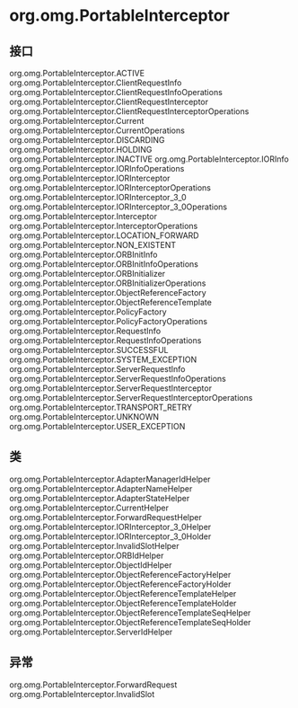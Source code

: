 # org.omg.PortableInterceptor

## 接口

org.omg.PortableInterceptor.ACTIVE
org.omg.PortableInterceptor.ClientRequestInfo
org.omg.PortableInterceptor.ClientRequestInfoOperations
org.omg.PortableInterceptor.ClientRequestInterceptor
org.omg.PortableInterceptor.ClientRequestInterceptorOperations
org.omg.PortableInterceptor.Current
org.omg.PortableInterceptor.CurrentOperations
org.omg.PortableInterceptor.DISCARDING
org.omg.PortableInterceptor.HOLDING
org.omg.PortableInterceptor.INACTIVE
org.omg.PortableInterceptor.IORInfo
org.omg.PortableInterceptor.IORInfoOperations
org.omg.PortableInterceptor.IORInterceptor
org.omg.PortableInterceptor.IORInterceptorOperations
org.omg.PortableInterceptor.IORInterceptor_3_0
org.omg.PortableInterceptor.IORInterceptor_3_0Operations
org.omg.PortableInterceptor.Interceptor
org.omg.PortableInterceptor.InterceptorOperations
org.omg.PortableInterceptor.LOCATION_FORWARD
org.omg.PortableInterceptor.NON_EXISTENT
org.omg.PortableInterceptor.ORBInitInfo
org.omg.PortableInterceptor.ORBInitInfoOperations
org.omg.PortableInterceptor.ORBInitializer
org.omg.PortableInterceptor.ORBInitializerOperations
org.omg.PortableInterceptor.ObjectReferenceFactory
org.omg.PortableInterceptor.ObjectReferenceTemplate
org.omg.PortableInterceptor.PolicyFactory
org.omg.PortableInterceptor.PolicyFactoryOperations
org.omg.PortableInterceptor.RequestInfo
org.omg.PortableInterceptor.RequestInfoOperations
org.omg.PortableInterceptor.SUCCESSFUL
org.omg.PortableInterceptor.SYSTEM_EXCEPTION
org.omg.PortableInterceptor.ServerRequestInfo
org.omg.PortableInterceptor.ServerRequestInfoOperations
org.omg.PortableInterceptor.ServerRequestInterceptor
org.omg.PortableInterceptor.ServerRequestInterceptorOperations
org.omg.PortableInterceptor.TRANSPORT_RETRY
org.omg.PortableInterceptor.UNKNOWN
org.omg.PortableInterceptor.USER_EXCEPTION

## 类

org.omg.PortableInterceptor.AdapterManagerIdHelper
org.omg.PortableInterceptor.AdapterNameHelper
org.omg.PortableInterceptor.AdapterStateHelper
org.omg.PortableInterceptor.CurrentHelper
org.omg.PortableInterceptor.ForwardRequestHelper
org.omg.PortableInterceptor.IORInterceptor_3_0Helper
org.omg.PortableInterceptor.IORInterceptor_3_0Holder
org.omg.PortableInterceptor.InvalidSlotHelper
org.omg.PortableInterceptor.ORBIdHelper
org.omg.PortableInterceptor.ObjectIdHelper
org.omg.PortableInterceptor.ObjectReferenceFactoryHelper
org.omg.PortableInterceptor.ObjectReferenceFactoryHolder
org.omg.PortableInterceptor.ObjectReferenceTemplateHelper
org.omg.PortableInterceptor.ObjectReferenceTemplateHolder
org.omg.PortableInterceptor.ObjectReferenceTemplateSeqHelper
org.omg.PortableInterceptor.ObjectReferenceTemplateSeqHolder
org.omg.PortableInterceptor.ServerIdHelper

## 异常

org.omg.PortableInterceptor.ForwardRequest
org.omg.PortableInterceptor.InvalidSlot





